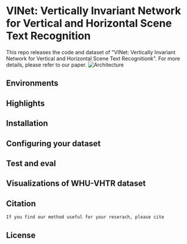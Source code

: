 # VINet: Vertically Invariant Network for Vertical and Horizontal Scene Text Recognition
This repo releases the code and dataset of "VINet: Vertically Invariant Network for Vertical and Horizontal Scene Text Recognitionk". 
For more details, please refer to our paper.
![Architecture](./Architecture.jpg)


## Environments



## Highlights


## Installation


## Configuring your dataset


## Test and eval


## Visualizations of WHU-VHTR dataset

## Citation
```bash
If you find our method useful for your reserach, please cite
```
## License

